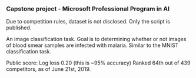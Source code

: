 ### Capstone project - Microsoft Professional Program in AI

Due to competition rules, dataset is not disclosed. Only the script is published.

An image classification task. Goal is to determining whether or not images of blood smear samples are infected with malaria. Similar
to the MNIST classification task.

Public score: Log loss 0.20 (this is ~95% accuracy)
Ranked 64th out of 439 competitors, as of June 21st, 2019.
